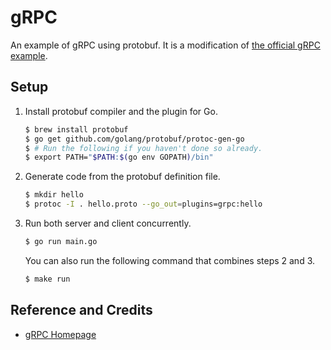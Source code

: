 # gRPC

An example of gRPC using protobuf. It is a modification of [the official gRPC example](google.golang.org/grpc/examples/helloworld/helloworld).

## Setup

1. Install protobuf compiler and the plugin for Go.

   ```bash
   $ brew install protobuf
   $ go get github.com/golang/protobuf/protoc-gen-go
   $ # Run the following if you haven't done so already.
   $ export PATH="$PATH:$(go env GOPATH)/bin"
   ```

1. Generate code from the protobuf definition file.

   ```bash
   $ mkdir hello
   $ protoc -I . hello.proto --go_out=plugins=grpc:hello
   ```

1. Run both server and client concurrently.

   ```bash
   $ go run main.go
   ```

   You can also run the following command that combines steps 2 and 3.

   ```bash
   $ make run
   ```

## Reference and Credits

* [gRPC Homepage](https://grpc.io/)

